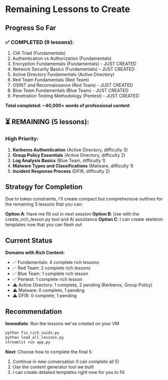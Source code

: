 # Remaining Lessons to Create

## Progress So Far

### ✅ COMPLETED (9 lessons):
1. CIA Triad (Fundamentals)
2. Authentication vs Authorization (Fundamentals)
3. Encryption Fundamentals (Fundamentals) - JUST CREATED
4. Network Security Basics (Fundamentals) - JUST CREATED
5. Active Directory Fundamentals (Active Directory)
6. Red Team Fundamentals (Red Team)
7. OSINT and Reconnaissance (Red Team) - JUST CREATED
8. Blue Team Fundamentals (Blue Team) - JUST CREATED
9. Penetration Testing Methodology (Pentest) - JUST CREATED

**Total completed: ~40,000+ words of professional content**

## ⏳ REMAINING (5 lessons):

### High Priority:
1. **Kerberos Authentication** (Active Directory, difficulty 3)
2. **Group Policy Essentials** (Active Directory, difficulty 2)
3. **Log Analysis Basics** (Blue Team, difficulty 1)
4. **Malware Types and Classifications** (Malware, difficulty 1)
5. **Incident Response Process** (DFIR, difficulty 2)

## Strategy for Completion

Due to token constraints, I'll create compact but comprehensive outlines for the remaining 5 lessons that you can:

**Option A**: Have me fill out in next session
**Option B**: Use with the create_rich_lesson.py tool and AI assistance
**Option C**: I can create skeleton templates now that you can flesh out

## Current Status

**Domains with Rich Content:**
- ✅ Fundamentals: 4 complete rich lessons
- ✅ Red Team: 2 complete rich lessons
- ✅ Blue Team: 1 complete rich lesson
- ✅ Pentest: 1 complete rich lesson
- ⚠️ Active Directory: 1 complete, 2 pending (Kerberos, Group Policy)
- ⚠️ Malware: 0 complete, 1 pending
- ⚠️ DFIR: 0 complete, 1 pending

## Recommendation

**Immediate**: Run the lessons we've created on your VM
```bash
python fix_rich_uuids.py
python load_all_lessons.py
streamlit run app.py
```

**Next**: Choose how to complete the final 5:
1. Continue in new conversation (I can complete all 5)
2. Use the content generator tool we built
3. I can create detailed templates right now for you to fill
